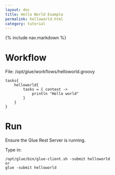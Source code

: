 ```yaml
---
layout: doc
title: Hello World Example
permalink: helloworld.html
category: tutorial
---
```



{% include nav.markdown %}

# Workflow

File: /opt/glue/workflows/helloworld.groovy


	tasks{
		helloworld{
			tasks = { context ->
				println "Hello world"
			}
		}
	}
	
	
# Run

Ensure the Glue Rest Server is running.

Type in:

	/opt/glue/bin/glue-client.sh -submit helloworld
	or 
	glue -submit helloworld
	